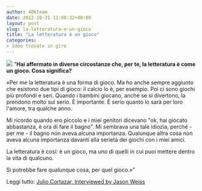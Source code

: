 ```yaml
---
author: 40kteam
date: 2012-10-31 11:08:32+00:00
layout: post
slug: la-letteratura-e-un-gioco
title: "La letteratura è un gioco"
categories:
- Idee trovate in giro
---
```


![](http://40k.it/wp-content/uploads/2012/10/cort.jpeg) "**Hai affermato in diverse circostanze che, per te, la letteratura è come un gioco. Cosa significa?**

«Per me la letteratura è una forma di gioco. Ma ho anche sempre aggiunto che esistono due tipi di gioco: il calcio lo è, per esempio. Poi ci sono giochi più profondi e seri. Quando i bambini giocano, anche se si divertono, la prendono molto sul serio. È importante. È serio quanto lo sarà per loro l'amore, tra qualche anno. 

Mi ricordo quando ero piccolo e i miei genitori dicevano "ok, hai giocato abbastanza, è ora di fare il bagno". Mi sembrava una tale idiozia, perché - per me - il bagno non aveva alcuna importanza. Qualunque altra cosa non aveva alcuna importanza davanti alla serietà dei giochi con i miei amici. 

La letteratura è così: è un gioco, ma uno di quelli in cui puoi mettere dentro la vita di qualcuno. 

Si potrebbe fare qualunque cosa, per quel gioco.»"

Leggi tutto: [Julio Cortazar, Interviewed by Jason Weiss](http://www.theparisreview.org/interviews/2955/the-art-of-fiction-no-83-julio-cortazar)
